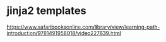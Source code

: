 # jinja2 templates

https://www.safaribooksonline.com/library/view/learning-path-introduction/9781491958018/video227639.html
